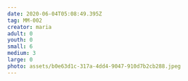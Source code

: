 ```yaml
---
date: 2020-06-04T05:08:49.395Z
tag: MM-002
creator: maria
adult: 0
youth: 0
small: 6
medium: 3
large: 0
photo: assets/b0e63d1c-317a-4dd4-9047-910d7b2cb288.jpeg
---
```

